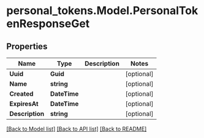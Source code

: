 # personal_tokens.Model.PersonalTokenResponseGet

## Properties

Name | Type | Description | Notes
------------ | ------------- | ------------- | -------------
**Uuid** | **Guid** |  | [optional] 
**Name** | **string** |  | [optional] 
**Created** | **DateTime** |  | [optional] 
**ExpiresAt** | **DateTime** |  | [optional] 
**Description** | **string** |  | [optional] 

[[Back to Model list]](../README.md#documentation-for-models) [[Back to API list]](../README.md#documentation-for-api-endpoints) [[Back to README]](../README.md)


